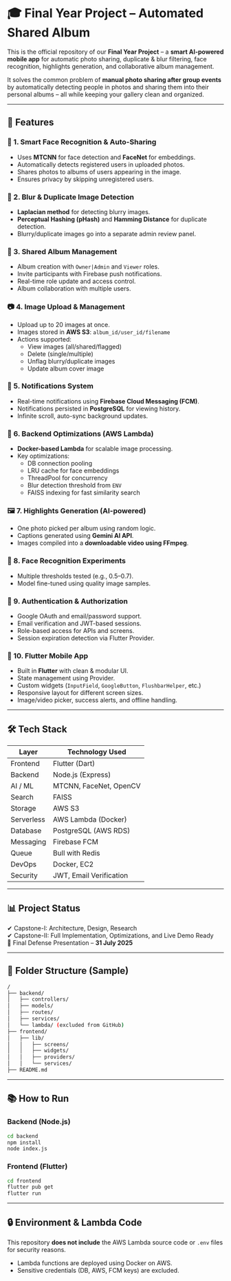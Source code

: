 # 🎓 Final Year Project – Automated Shared Album

This is the official repository of our **Final Year Project** – a **smart AI-powered mobile app** for automatic photo sharing, duplicate & blur filtering, face recognition, highlights generation, and collaborative album management.

It solves the common problem of **manual photo sharing after group events** by automatically detecting people in photos and sharing them into their personal albums – all while keeping your gallery clean and organized.

---

## 🚀 Features

### 👥 1. Smart Face Recognition & Auto-Sharing
- Uses **MTCNN** for face detection and **FaceNet** for embeddings.
- Automatically detects registered users in uploaded photos.
- Shares photos to albums of users appearing in the image.
- Ensures privacy by skipping unregistered users.

### 🧠 2. Blur & Duplicate Image Detection
- **Laplacian method** for detecting blurry images.
- **Perceptual Hashing (pHash)** and **Hamming Distance** for duplicate detection.
- Blurry/duplicate images go into a separate admin review panel.

### 📁 3. Shared Album Management
- Album creation with `Owner|Admin` and `Viewer` roles.
- Invite participants with Firebase push notifications.
- Real-time role update and access control.
- Album collaboration with multiple users.

### 📷 4. Image Upload & Management
- Upload up to 20 images at once.
- Images stored in **AWS S3**: `album_id/user_id/filename`
- Actions supported:
  - View images (all/shared/flagged)
  - Delete (single/multiple)
  - Unflag blurry/duplicate images
  - Update album cover image

### 🔔 5. Notifications System
- Real-time notifications using **Firebase Cloud Messaging (FCM)**.
- Notifications persisted in **PostgreSQL** for viewing history.
- Infinite scroll, auto-sync background updates.

### 🧵 6. Backend Optimizations (AWS Lambda)
- **Docker-based Lambda** for scalable image processing.
- Key optimizations:
  - DB connection pooling
  - LRU cache for face embeddings
  - ThreadPool for concurrency
  - Blur detection threshold from `ENV`
  - FAISS indexing for fast similarity search

### 🖼️ 7. Highlights Generation (AI-powered)
- One photo picked per album using random logic.
- Captions generated using **Gemini AI API**.
- Images compiled into a **downloadable video using FFmpeg**.

### 🧪 8. Face Recognition Experiments
- Multiple thresholds tested (e.g., 0.5–0.7).
- Model fine-tuned using quality image samples.

### 🔐 9. Authentication & Authorization
- Google OAuth and email/password support.
- Email verification and JWT-based sessions.
- Role-based access for APIs and screens.
- Session expiration detection via Flutter Provider.

### 📱 10. Flutter Mobile App
- Built in **Flutter** with clean & modular UI.
- State management using Provider.
- Custom widgets (`InputField`, `GoogleButton`, `FlushbarHelper`, etc.)
- Responsive layout for different screen sizes.
- Image/video picker, success alerts, and offline handling.

---

## 🛠️ Tech Stack

| Layer       | Technology Used         |
|-------------|--------------------------|
| Frontend    | Flutter (Dart)          |
| Backend     | Node.js (Express)       |
| AI / ML     | MTCNN, FaceNet, OpenCV  |
| Search      | FAISS                   |
| Storage     | AWS S3                  |
| Serverless  | AWS Lambda (Docker)     |
| Database    | PostgreSQL (AWS RDS)    |
| Messaging   | Firebase FCM            |
| Queue       | Bull with Redis         |
| DevOps      | Docker, EC2             |
| Security    | JWT, Email Verification |

---

## 📊 Project Status

✔ Capstone-I: Architecture, Design, Research  
✔ Capstone-II: Full Implementation, Optimizations, and Live Demo Ready  
📆 Final Defense Presentation – **31 July 2025**

---


## 📂 Folder Structure (Sample)

```bash
/
├── backend/
│   ├── controllers/
│   ├── models/
│   ├── routes/
│   ├── services/
│   └── lambda/ (excluded from GitHub)
├── frontend/
│   ├── lib/
│   │   ├── screens/
│   │   ├── widgets/
│   │   ├── providers/
│   │   └── services/
├── README.md
```

---

## 📚 How to Run

### Backend (Node.js)
```bash
cd backend
npm install
node index.js
```

### Frontend (Flutter)
```bash
cd frontend
flutter pub get
flutter run
```

---

## 🔒 Environment & Lambda Code

This repository **does not include** the AWS Lambda source code or `.env` files for security reasons.

- Lambda functions are deployed using Docker on AWS.
- Sensitive credentials (DB, AWS, FCM keys) are excluded.
